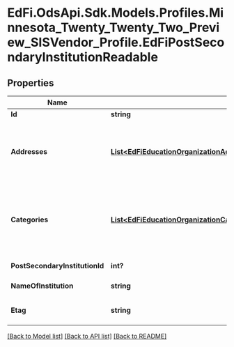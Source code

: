 # EdFi.OdsApi.Sdk.Models.Profiles.Minnesota_Twenty_Twenty_Two_Preview_SISVendor_Profile.EdFiPostSecondaryInstitutionReadable
## Properties

Name | Type | Description | Notes
------------ | ------------- | ------------- | -------------
**Id** | **string** |  | 
**Addresses** | [**List&lt;EdFiEducationOrganizationAddressPostSecondaryInstitutionReadable&gt;**](EdFiEducationOrganizationAddressPostSecondaryInstitutionReadable.md) | An unordered collection of educationOrganizationAddresses. The set of elements that describes the physical location of the education entity, including the street address, city, state, ZIP code, and ZIP code + 4. | 
**Categories** | [**List&lt;EdFiEducationOrganizationCategoryPostSecondaryInstitutionReadable&gt;**](EdFiEducationOrganizationCategoryPostSecondaryInstitutionReadable.md) | An unordered collection of educationOrganizationCategories. The classification of the education agency within the geographic boundaries of a state according to the level of administrative and operational control granted by the state. | 
**PostSecondaryInstitutionId** | **int?** | The ID of the post secondary institution. | 
**NameOfInstitution** | **string** | The full, legally accepted name of the institution. | 
**Etag** | **string** | A unique system-generated value that identifies the version of the resource. | [optional] 

[[Back to Model list]](../README.md#documentation-for-models) [[Back to API list]](../README.md#documentation-for-api-endpoints) [[Back to README]](../README.md)

